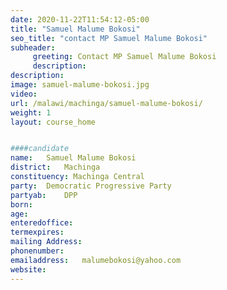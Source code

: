 ```yaml
---
date: 2020-11-22T11:54:12-05:00
title: "Samuel Malume Bokosi"
seo_title: "contact MP Samuel Malume Bokosi"
subheader:
     greeting: Contact MP Samuel Malume Bokosi
     description: 
description: 
image: samuel-malume-bokosi.jpg
video: 
url: /malawi/machinga/samuel-malume-bokosi/
weight: 1
layout: course_home


####candidate
name:	Samuel Malume Bokosi
district:	Machinga
constituency: Machinga Central
party:	Democratic Progressive Party
partyab:	DPP
born:
age: 
enteredoffice:	
termexpires:	
mailing Address:
phonenumber:	
emailaddress:	malumebokosi@yahoo.com
website:	
---
```


